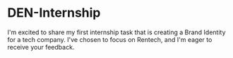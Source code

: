 # DEN-Internship

I'm excited to share my first internship task that is creating a Brand Identity for a tech company. 
I've chosen to focus on Rentech, and I'm eager to receive your feedback.
